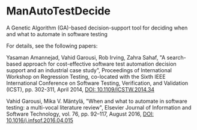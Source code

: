 # ManAutoTestDecide
A Genetic Algorithm (GA)-based decision-support tool for deciding when and what to automate in software testing

For details, see the following papers:

Yasaman Amannejad, Vahid Garousi, Rob Irving, Zahra Sahaf, "A search-based approach for cost-effective software test automation decision support and an industrial case study", Proceedings of International Workshop on Regression Testing, co-located with the Sixth IEEE International Conference on Software Testing, Verification, and Validation (ICST), pp. 302-311, April 2014, <a href="https://dl.acm.org/citation.cfm?id=2600832">DOI: 10.1109/ICSTW.2014.34</a>

Vahid Garousi, Mika V. Mäntylä, "When and what to automate in software testing: a multi-vocal literature review", Elsevier Journal of Information and Software Technology, vol. 76, pp. 92–117, August 2016, <a href="https://www.sciencedirect.com/science/article/abs/pii/S0950584916300702">DOI: 10.1016/j.infsof.2016.04.015</a>
